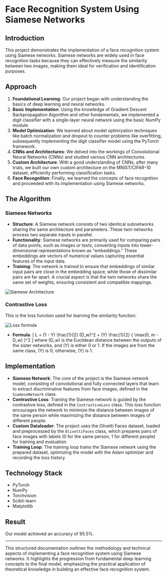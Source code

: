 # Face Recognition System Using Siamese Networks

## Introduction

This project demonstrates the implementation of a face recognition system using Siamese networks. Siamese networks are widely used in face recognition tasks because they can effectively measure the similarity between two images, making them ideal for verification and identification purposes.

## Approach

1. **Foundational Learning**: Our project began with understanding the basics of deep learning and neural networks.
2. **Basic Implementation**: Using the knowledge of Gradient Descent Backpropagation Algorithm and other fundamentals, we implemented a digit classifier with a single-layer neural network using the basic NumPy module.
3. **Model Optimization**: We learned about model optimization techniques like batch normalization and dropout to counter problems like overfitting, subsequently implementing the digit classifier model using the PyTorch framework.
4. **CNNs and Architectures**: We delved into the workings of Convolutional Neural Networks (CNNs) and studied various CNN architectures.
5. **Custom Architecture**: With a good understanding of CNNs, after many trials, we built our own custom architecture on the MNIST/CIFAR-10 dataset, efficiently performing classification tasks.
6. **Face Recognition**: Finally, we learned the concepts of face recognition and proceeded with its implementation using Siamese networks.

## The Algorithm

### Siamese Networks

- **Structure**: A Siamese network consists of two identical subnetworks sharing the same architecture and parameters. These twin networks process two separate inputs in parallel.
- **Functionality**: Siamese networks are primarily used for comparing pairs of data points, such as images or texts, converting inputs into lower-dimensional representations known as "embeddings." These embeddings are vectors of numerical values capturing essential features of the input data.
- **Training**: The network is trained to ensure that embeddings of similar input pairs are close in the embedding space, while those of dissimilar pairs are far apart. A crucial aspect is that the twin networks share the same set of weights, ensuring consistent and compatible mappings.

![Siamese Architecture](https://datahacker.rs/one-shot-learning-with-siamese-neural-network/)

### Contrastive Loss

This is the loss function used for learning the similarity function.

![Loss formula](https://miro.medium.com/v2/resize:fit:1400/format:webp/0*QE2ccvCNw6HOW85e.png)

- **Formula**: 
  \[
  L = (1 - Y) \frac{1}{2} (D_w)^2 + (Y) \frac{1}{2} \{ \max(0, m - D_w) \}^2
  \]
  where \(D_w\) is the Euclidean distance between the outputs of the sister networks, and \(Y\) is either 0 or 1. If the images are from the same class, \(Y\) is 0; otherwise, \(Y\) is 1.

## Implementation

- **Siamese Network**: The core of the project is the Siamese network model, consisting of convolutional and fully connected layers that learn to extract discriminative features from face images, defined in the `SiameseNetwork` class.
- **Contrastive Loss**: Training the Siamese network is guided by the contrastive loss, defined in the `ContrastiveLoss` class. This loss function encourages the network to minimize the distance between images of the same person while maximizing the distance between images of different people.
- **Custom Dataloader**: The project uses the Olivetti Faces dataset, loaded and preprocessed by the `OlivettiFaces` class, which prepares pairs of face images with labels (0 for the same person, 1 for different people) for training and evaluation.
- **Training Loop**: The training loop trains the Siamese network using the prepared dataset, optimizing the model with the Adam optimizer and recording the loss history.

## Technology Stack

- PyTorch
- NumPy
- Torchvision
- Scikit-learn
- Matplotlib

## Result

Our model achieved an accuracy of 95.5%.

---

This structured documentation outlines the methodology and technical aspects of implementing a face recognition system using Siamese networks. It highlights the progression from fundamental deep learning concepts to the final model, emphasizing the practical application of theoretical knowledge in building an effective face recognition system.
